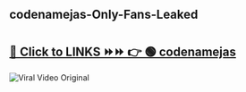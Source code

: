 
 ## codenamejas-Only-Fans-Leaked

# <h2><a href="https://clipsfans.com/codenamejas&ref=git">🔗 Click to LINKS ⏩⏩ 👉 🟢 codenamejas </a></h2>

<a href="https://clipsfans.com/codenamejas&ref=git" rel="nofollow" data-target="animated-image.originalLink"><img src="https://i.ibb.co.com/xMMVF88/686577567.gif" alt="Viral Video Original" style="max-width: 100%; display: inline-block;" data-target="animated-image.originalImage"></a>
